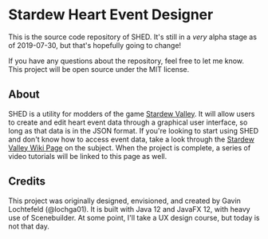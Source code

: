 # Stardew Heart Event Designer

This is the source code repository of SHED. It's still in a *very* alpha stage as of 2019-07-30, but that's hopefully
going to change!

If you have any questions about the repository, feel free to let me know. This project will be open source under the 
MIT license. 

## About
SHED is a utility for modders of the game [Stardew Valley](stardewvalley.com). It will allow users to create and edit
heart event data through a graphical user interface, so long as that data is in the JSON format. If you're looking to 
start using SHED and don't know how to access event data, take a look through the 
[Stardew Valley Wiki Page](stardewvalleywiki.com/Modding:Event_data) on the subject. When the project is complete, 
a series of video tutorials will be linked to this page as well.

## Credits
This project was originally designed, envisioned, and created by Gavin Lochtefeld (@lochga01). 
It is built with Java 12 and JavaFX 12, with heavy use of Scenebuilder. At some point, I'll take a UX design course,
 but today is not that day.
